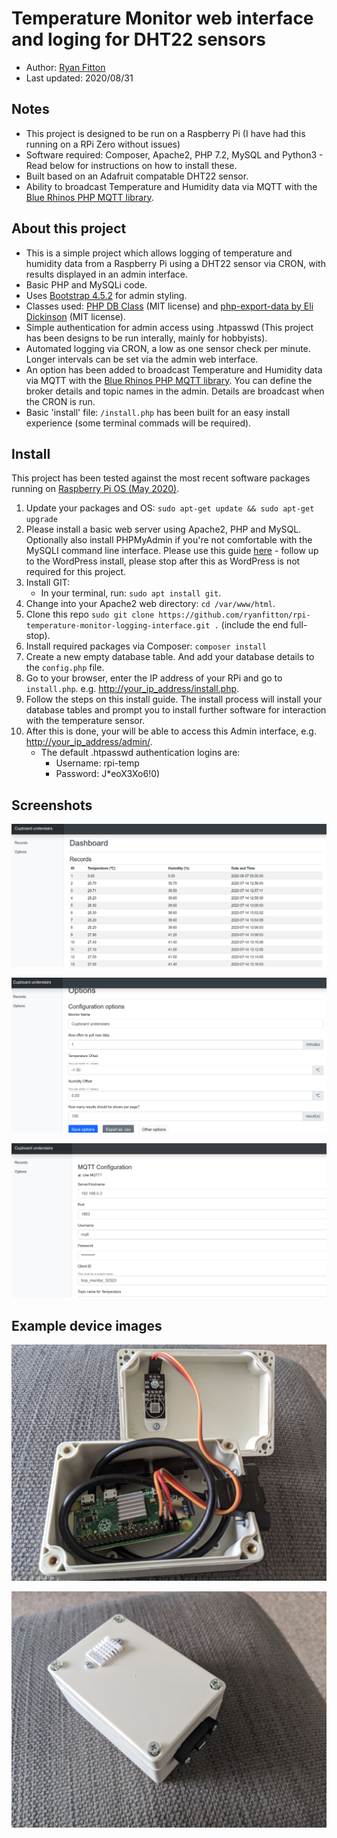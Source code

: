 # Temperature Monitor web interface and loging for DHT22 sensors

* Author: [Ryan Fitton](https://ryanfitton.co.uk)
* Last updated: 2020/08/31

## Notes
* This project is designed to be run on a Raspberry Pi (I have had this running on a RPi Zero without issues)
* Software required: Composer, Apache2, PHP 7.2, MySQL and Python3 - Read below for instructions on how to install these.
* Built based on an Adafruit compatable DHT22 sensor.
* Ability to broadcast Temperature and Humidity data via MQTT with the [Blue Rhinos PHP MQTT library](https://github.com/bluerhinos/phpMQTT).

## About this project
* This is a simple project which allows logging of temperature and humidity data from a Raspberry Pi using a DHT22 sensor via CRON, with results displayed in an admin interface.
* Basic PHP and MySQLi code.
* Uses [Bootstrap 4.5.2](https://github.com/twbs/bootstrap/releases/tag/v4.5.2) for admin styling.
* Classes used: [PHP DB Class](https://codeshack.io/super-fast-php-mysql-database-class/) (MIT license) and [php-export-data by Eli Dickinson](http://github.com/elidickinson/php-export-data) (MIT license).
* Simple authentication for admin access using .htpasswd (This project has been designs to be run interally, mainly for hobbyists).
* Automated logging via CRON, a low as one sensor check per minute. Longer intervals can be set via the admin web interface.
* An option has been added to broadcast Temperature and Humidity data via MQTT with the [Blue Rhinos PHP MQTT library](https://github.com/bluerhinos/phpMQTT). You can define the broker details and topic names in the admin. Details are broadcast when the CRON is run.
* Basic 'install' file: ```/install.php``` has been built for an easy install experience (some terminal commads will be required).

## Install
This project has been tested against the most recent software packages running on [Raspberry Pi OS (May 2020)](https://www.raspberrypi.org/downloads/raspberry-pi-os/).
1. Update your packages and OS: ```sudo apt-get update && sudo apt-get upgrade```
1. Please install a basic web server using Apache2, PHP and MySQL. Optionally also install PHPMyAdmin if you're not comfortable with the MySQLI command line interface. Please use this guide [here](https://projects.raspberrypi.org/en/projects/lamp-web-server-with-wordpress) - follow up to the WordPress install, please stop after this as WordPress is not required for this project.
1. Install GIT:
    * In your terminal, run: ```sudo apt install git```.
1. Change into your Apache2 web directory: ```cd /var/www/html```.
1. Clone this repo ```sudo git clone https://github.com/ryanfitton/rpi-temperature-monitor-logging-interface.git .``` (include the end full-stop).
1. Install required packages via Composer: ```composer install```
1. Create a new empty database table. And add your database details to the ```config.php``` file.
1. Go to your browser, enter the IP address of your RPi and go to ```install.php```. e.g. [http://your_ip_address/install.php](http://your_ip_address/install.php).
1. Follow the steps on this install guide. The install process will install your database tables and prompt you to install further software for interaction with the temperature sensor.
1. After this is done, your will be able to access this Admin interface, e.g. [http://your_ip_address/admin/](http://your_ip_address/admin/).
    * The default .htpasswd authentication logins are:
        * Username: rpi-temp
        * Password: J*eoX3Xo6!0)

## Screenshots

![Screenshot Showing Records Page](https://github.com/ryanfitton/rpi-temperature-monitor-logging-interface/blob/master/DOCS-IMAGES/rpi-temp-monitor-1.png?raw=true)

![Screenshot Showing Options Page 1](https://github.com/ryanfitton/rpi-temperature-monitor-logging-interface/blob/master/DOCS-IMAGES/rpi-temp-monitor-2.png?raw=true)

![Screenshot Showing Options Page 2](https://github.com/ryanfitton/rpi-temperature-monitor-logging-interface/blob/master/DOCS-IMAGES/rpi-temp-monitor-3.png?raw=true)


## Example device images

![Example project 1](https://github.com/ryanfitton/rpi-temperature-monitor-logging-interface/blob/master/DOCS-IMAGES/IMG_20200714_133324.jpg?raw=true)

![Example project 2](https://github.com/ryanfitton/rpi-temperature-monitor-logging-interface/blob/master/DOCS-IMAGES/IMG_20200714_133454.jpg?raw=true)
